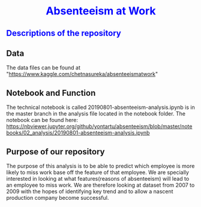 
<h1 style="color:blue;"><center> Absenteeism at Work</center>

  </h1>

<h2 style="color:blue;"> Descriptions of the repository</h2>



## Data
The data files can be found at "https://www.kaggle.com/chetnasureka/absenteeismatwork"



## Notebook and Function
The technical notebook is called 20190801-absenteeism-analysis.ipynb is in the master branch in the analysis file located in the notebook folder. The notebook can be found here: https://nbviewer.jupyter.org/github/yontartu/absenteeism/blob/master/notebooks/02_analysis/20190801-absenteeism-analysis.ipynb

## Purpose of our repository
The purpose of this analysis is to be able to predict which employee is more likely to miss work base off the feature of that employee. We are specially interested in looking at what features(reasons of absenteeism) will lead to an employee to miss work. We are therefore looking at dataset from 2007 to 2009  with the hopes of identifying key trend and to allow a nascent production company become successful.
